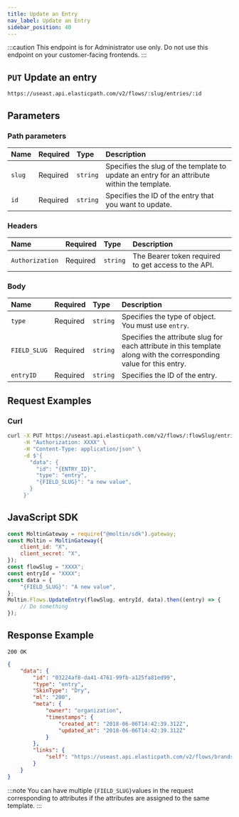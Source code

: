 ```yaml
---
title: Update an Entry
nav_label: Update an Entry
sidebar_position: 40
---
```


:::caution
This endpoint is for Administrator use only. Do not use this endpoint on your customer-facing frontends.
:::

## `PUT` Update an entry

```http
https://useast.api.elasticpath.com/v2/flows/:slug/entries/:id
```

## Parameters

### Path parameters

| Name   | Required | Type     | Description                                   |
|:-------|:---------|:---------|:----------------------------------------------|
| `slug` | Required | `string` | Specifies the slug of the template to update an entry for an attribute within the template. |
| `id`   | Required | `string` | Specifies the ID of the entry that you want to update. |

### Headers

| Name            | Required | Type     | Description                          |
|:----------------|:---------|:---------|:-------------------------------------|
| `Authorization` | Required | `string` | The Bearer token required to get access to the API. |

### Body

| Name         | Required | Type     | Description                             |
|:-------------|:---------|:---------|:----------------------------------------|
| `type`       | Required | `string` | Specifies the type of object. You must use `entry`. |
| `FIELD_SLUG` | Required | `string` | Specifies the attribute slug for each attribute in this template along with the corresponding value for this entry. |
| `entryID`    | Required | `string` | Specifies the ID of the entry.          |

## Request Examples

### Curl

```bash
curl -X PUT https://useast.api.elasticpath.com/v2/flows/:flowSlug/entries/:entryId \
     -H "Authorization: XXXX" \
     -H "Content-Type: application/json" \
     -d $'{
       "data": {
         "id": "{ENTRY_ID}",
         "type": "entry",
         "{FIELD_SLUG}": "a new value",
       }
     }'
```

## JavaScript SDK

```javascript
const MoltinGateway = require("@moltin/sdk").gateway;
const Moltin = MoltinGateway({
    client_id: "X",
    client_secret: "X",
});
const flowSlug = "XXXX";
const entryId = "XXXX";
const data = {
    "{FIELD_SLUG}": "A new value",
};
Moltin.Flows.UpdateEntry(flowSlug, entryId, data).then((entry) => {
    // Do something
});
```

## Response Example

`200 OK`

```json
{
    "data": {
        "id": "03224af8-da41-4761-99fb-a125fa81ed99",
        "type": "entry",
        "SkinType": "Dry",
        "ml": "200",
        "meta": {
            "owner": "organization",
            "timestamps": {
                "created_at": "2018-06-06T14:42:39.312Z",
                "updated_at": "2018-06-06T14:42:39.312Z"
            }
        },
        "links": {
            "self": "https://useast.api.elasticpath.com/v2/flows/brands/entries/03224af8-da41-4761-99fb-a125fa81ed99"
        }
    }
}
```

:::note
You can have multiple `{FIELD_SLUG}`values in the request corresponding to attributes if the attributes are assigned to the same template.
:::
